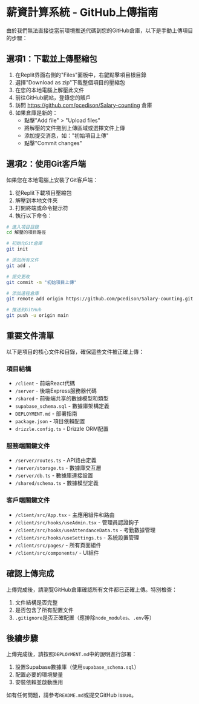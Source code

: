 # 薪資計算系統 - GitHub上傳指南

由於我們無法直接從當前環境推送代碼到您的GitHub倉庫，以下是手動上傳項目的步驟：

## 選項1：下載並上傳壓縮包

1. 在Replit界面右側的"Files"面板中，右鍵點擊項目根目錄
2. 選擇"Download as zip"下載整個項目的壓縮包
3. 在您的本地電腦上解壓此文件
4. 前往GitHub網站，登錄您的賬戶
5. 訪問 https://github.com/pcedison/Salary-counting 倉庫
6. 如果倉庫是新的：
   - 點擊"Add file" > "Upload files"
   - 將解壓的文件拖到上傳區域或選擇文件上傳
   - 添加提交消息，如："初始項目上傳"
   - 點擊"Commit changes"

## 選項2：使用Git客戶端

如果您在本地電腦上安裝了Git客戶端：

1. 從Replit下載項目壓縮包
2. 解壓到本地文件夾
3. 打開終端或命令提示符
4. 執行以下命令：

```bash
# 進入項目目錄
cd 解壓的項目路徑

# 初始化Git倉庫
git init

# 添加所有文件
git add .

# 提交更改
git commit -m "初始項目上傳"

# 添加遠程倉庫
git remote add origin https://github.com/pcedison/Salary-counting.git

# 推送到GitHub
git push -u origin main
```

## 重要文件清單

以下是項目的核心文件和目錄，確保這些文件被正確上傳：

### 項目結構
- `/client` - 前端React代碼
- `/server` - 後端Express服務器代碼
- `/shared` - 前後端共享的數據模型和類型
- `supabase_schema.sql` - 數據庫架構定義
- `DEPLOYMENT.md` - 部署指南
- `package.json` - 項目依賴配置
- `drizzle.config.ts` - Drizzle ORM配置

### 服務端關鍵文件
- `/server/routes.ts` - API路由定義
- `/server/storage.ts` - 數據庫交互層
- `/server/db.ts` - 數據庫連接設置
- `/shared/schema.ts` - 數據模型定義

### 客戶端關鍵文件
- `/client/src/App.tsx` - 主應用組件和路由
- `/client/src/hooks/useAdmin.tsx` - 管理員認證鉤子
- `/client/src/hooks/useAttendanceData.ts` - 考勤數據管理
- `/client/src/hooks/useSettings.ts` - 系統設置管理
- `/client/src/pages/` - 所有頁面組件
- `/client/src/components/` - UI組件

## 確認上傳完成

上傳完成後，請瀏覽GitHub倉庫確認所有文件都已正確上傳。特別檢查：

1. 文件結構是否完整
2. 是否包含了所有配置文件
3. `.gitignore`是否正確配置（應排除`node_modules`、`.env`等）

## 後續步驟

上傳完成後，請按照`DEPLOYMENT.md`中的說明進行部署：

1. 設置Supabase數據庫（使用`supabase_schema.sql`）
2. 配置必要的環境變量
3. 安裝依賴並啟動應用

如有任何問題，請參考`README.md`或提交GitHub issue。
